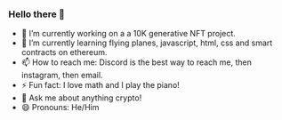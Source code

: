### Hello there 👋

- 🔭 I’m currently working on a a 10K generative NFT project.
- 🌱 I’m currently learning flying planes, javascript, html, css and smart contracts on ethereum.
- 📫 How to reach me: Discord is the best way to reach me, then instagram, then email.
- ⚡ Fun fact: I love math and I play the piano!
- 💬 Ask me about anything crypto!
- 😄 Pronouns: He/Him

<!--
- 👯 I’m looking to collaborate on ...
- 🤔 I’m looking for help with ...
-->
